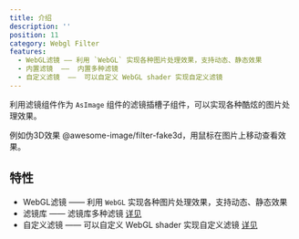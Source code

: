```yaml
---
title: 介绍
description: ''
position: 11
category: Webgl Filter
features:
  - WebGL滤镜 —— 利用 `WebGL` 实现各种图片处理效果，支持动态、静态效果
  - 内置滤镜  ——  内置多种滤镜
  - 自定义滤镜  ——  可以自定义 WebGL shader 实现自定义滤镜
---
```

利用滤镜组件作为 `AsImage` 组件的滤镜插槽子组件，可以实现各种酷炫的图片处理效果。

<alert>
例如伪3D效果 @awesome-image/filter-fake3d，用鼠标在图片上移动查看效果。
  
</alert>
<Fake3d></Fake3d>



## 特性

- WebGL滤镜 —— 利用 `WebGL` 实现各种图片处理效果，支持动态、静态效果
- 滤镜库  ——  滤镜库多种滤镜 [详见](/filter/lib)
- 自定义滤镜  ——  可以自定义 WebGL shader 实现自定义滤镜 [详见](/filter/custom)


